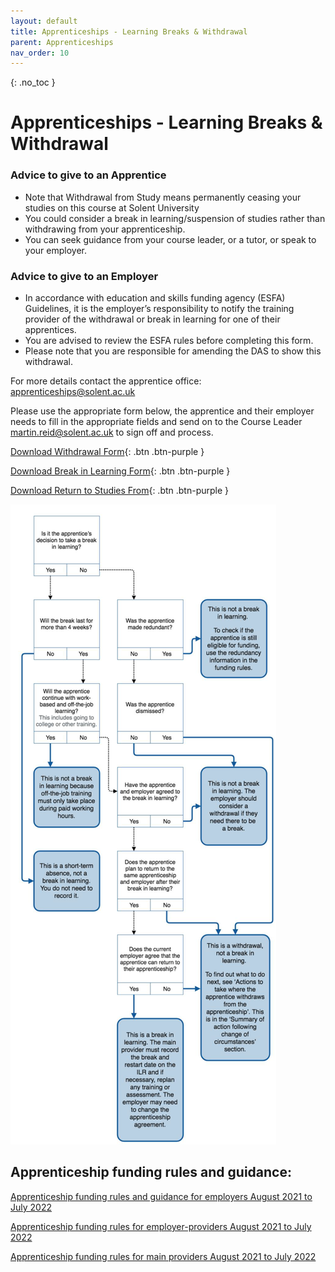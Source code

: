 ```yaml
---
layout: default
title: Apprenticeships - Learning Breaks & Withdrawal
parent: Apprenticeships
nav_order: 10
---
```


{: .no_toc }

# Apprenticeships - Learning Breaks & Withdrawal

### Advice to give to an Apprentice

* Note that Withdrawal from Study means permanently ceasing your studies on this course at Solent University
* You could consider a break in learning/suspension of studies rather than withdrawing from your apprenticeship.
* You can seek guidance from your course leader, or a tutor, or speak to your employer.

### Advice to give to an Employer

* In accordance with education and skills funding agency (ESFA) Guidelines, it is the employer’s responsibility to notify the training provider of the withdrawal or break in learning for one of their apprentices.
* You are advised to review the ESFA rules before completing this form.
* Please note that you are responsible for amending the DAS to show this withdrawal.


For more details contact the apprentice office: apprenticeships@solent.ac.uk

Please use the appropriate form below, the apprentice and their employer needs to fill in the appropriate fields and send on to the Course Leader martin.reid@solent.ac.uk to sign off and process.

[Download Withdrawal Form](https://ssu-my.sharepoint.com/:w:/g/personal/martin_reid_solent_ac_uk/EZ55Z7-p6oZNhxD8kSz74fQBPFOQTKRj3snpd7X5bZHWaA?e=024IRJ){: .btn .btn-purple } 

[Download Break in Learning Form](https://ssu-my.sharepoint.com/:w:/g/personal/martin_reid_solent_ac_uk/Ee9w_t9gBIZNm08u8aqy5oQBCQX6Bb2hxEWsLV0TZGIbOA?e=oHAPML){: .btn .btn-purple } 


[Download Return to Studies From](9https://ssu-my.sharepoint.com/:w:/g/personal/martin_reid_solent_ac_uk/EUQNN_9EIqdBo6sqBGSvf2ABF-rHfoAjNG6_El6t4OeA-A?e=3Qzrqn){: .btn .btn-purple } 

![](../images/Withdrawal.png)


## Apprenticeship funding rules and guidance:

[Apprenticeship funding rules and guidance for employers August 2021 to July 2022](https://assets.publishing.service.gov.uk/government/uploads/system/uploads/attachment_data/file/1007542/2122_Employer_Rules_Version_1.pdf)

[Apprenticeship funding rules for employer-providers August 2021 to July 2022](https://assets.publishing.service.gov.uk/government/uploads/system/uploads/attachment_data/file/1007543/2122_Employer-Provider_Rules_Version_1.pdf)

[Apprenticeship funding rules for main providers August 2021 to July 2022
](https://assets.publishing.service.gov.uk/government/uploads/system/uploads/attachment_data/file/1007548/2021-07-28_-_2122_Provider_Rules_Version_Version_1.pdf)

 


